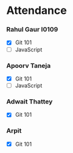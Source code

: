 # Attendance


### Rahul Gaur I0109
- [X] Git 101
- [ ] JavaScript

### Apoorv Taneja
- [X] Git 101 
- [ ] JavaScript

### Adwait Thattey
- [X] Git 101

### Arpit
- [X] Git 101
